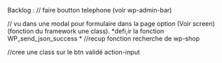 Backlog :
// faire boutton telephone (voir wp-admin-bar)

// vu dans une modal pour formulaire dans la page option (Voir screen)(fonction du framework une class).
*defi,ir la fonction  WP_send_json_success
*
//recup fonction recherche de wp-shop



//cree une class sur le btn validé action-input
